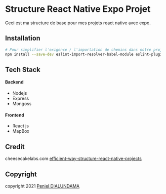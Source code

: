 # **Structure React Native Expo Projet**

Ceci est ma structure de base pour mes projets react native avec expo.

## **Installation**

```bash
# Pour simplifier l'exigence / l'importation de chemins dans notre projet, nous devons configurer des alias de répertoire. Alors il faut installer les packages suivants:
npm install --save-dev eslint-import-resolver-babel-module eslint-plugin-import babel-plugin-module-resolver

```

## **Tech Stack**
#### Backend
- Nodejs
- Express
- Mongoss

#### Frontend
- React js
- MapBox
## **Credit**
cheesecakelabs.com [efficient-way-structure-react-native-projects](https://cheesecakelabs.com/blog/efficient-way-structure-react-native-projects/)

## **Copyright**
copyright 2021 [Peniel DIALUNDAMA](https://penieldialu.carrd.co/)